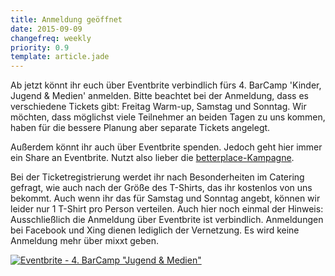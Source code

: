 ```yaml
---
title: Anmeldung geöffnet
date: 2015-09-09
changefreq: weekly
priority: 0.9
template: article.jade
---
```


Ab jetzt könnt ihr euch über Eventbrite verbindlich fürs 4. BarCamp 'Kinder, Jugend & Medien' anmelden. Bitte beachtet bei der Anmeldung, dass es verschiedene Tickets gibt: Freitag Warm-up, Samstag und Sonntag. Wir möchten, dass möglichst viele Teilnehmer an beiden Tagen zu uns kommen, haben für die bessere Planung aber separate Tickets angelegt.

Außerdem könnt ihr auch über Eventbrite spenden. Jedoch geht hier immer ein Share an Eventbrite. Nutzt also lieber die <a href="http://betterplace.org/p31702" target="_blank">betterplace-Kampagne</a>.

Bei der Ticketregistrierung werdet ihr nach Besonderheiten im Catering gefragt, wie auch nach der Größe des T-Shirts, das ihr kostenlos von uns bekommt. Auch wenn ihr das für Samstag und Sonntag angebt, können wir leider nur 1 T-Shirt pro Person verteilen.
Auch hier noch einmal der Hinweis: Ausschließlich die Anmeldung über Eventbrite ist verbindlich. Anmeldungen bei Facebook und Xing dienen lediglich der Vernetzung. Es wird keine Anmeldung mehr über mixxt geben.

<a href="http://www.eventbrite.de/e/4-barcamp-jugend-medien-tickets-18523209418?ref=ebtn" target="_blank"><img src="https://www.eventbrite.de/custombutton?eid=18523209418" alt="Eventbrite - 4. BarCamp &quot;Jugend &amp; Medien&quot;" /></a>